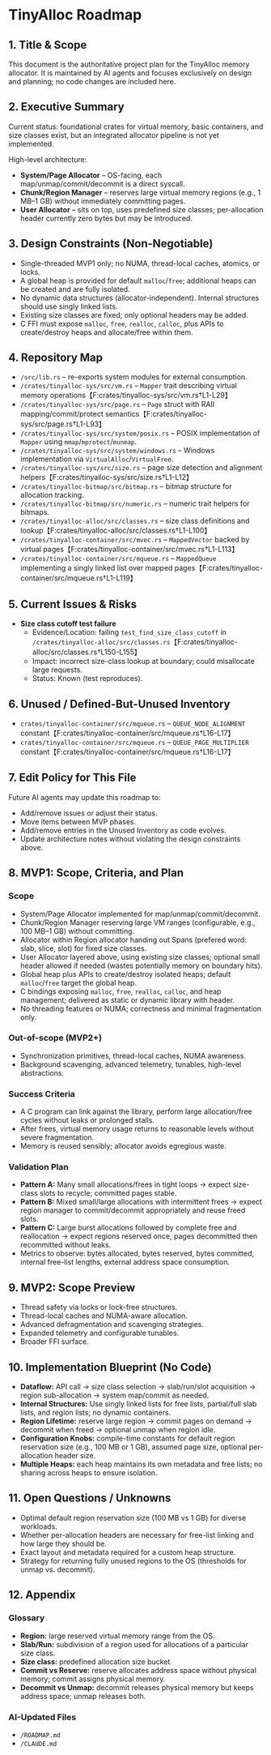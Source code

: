# TinyAlloc Roadmap

## 1. Title & Scope
This document is the authoritative project plan for the TinyAlloc memory allocator. It is maintained by AI agents and focuses exclusively on design and planning; no code changes are included here.

## 2. Executive Summary
Current status: foundational crates for virtual memory, basic containers, and size classes exist, but an integrated allocator pipeline is not yet implemented.

High-level architecture:
- **System/Page Allocator** – OS-facing, each map/unmap/commit/decommit is a direct syscall.
- **Chunk/Region Manager** – reserves large virtual memory regions (e.g., 1 MB–1 GB) without immediately committing pages.
- **User Allocator** – sits on top, uses predefined size classes; per-allocation header currently zero bytes but may be introduced.

## 3. Design Constraints (Non-Negotiable)
- Single-threaded MVP1 only; no NUMA, thread-local caches, atomics, or locks.
- A global heap is provided for default `malloc`/`free`; additional heaps can be created and are fully isolated.
- No dynamic data structures (allocator-independent). Internal structures should use singly linked lists.
- Existing size classes are fixed; only optional headers may be added.
- C FFI must expose `malloc`, `free`, `realloc`, `calloc`, plus APIs to create/destroy heaps and allocate/free within them.

## 4. Repository Map
- `/src/lib.rs` – re-exports system modules for external consumption.
- `/crates/tinyalloc-sys/src/vm.rs` – `Mapper` trait describing virtual memory operations【F:crates/tinyalloc-sys/src/vm.rs†L1-L29】
- `/crates/tinyalloc-sys/src/page.rs` – `Page` struct with RAII mapping/commit/protect semantics【F:crates/tinyalloc-sys/src/page.rs†L1-L93】
- `/crates/tinyalloc-sys/src/system/posix.rs` – POSIX implementation of `Mapper` using `mmap`/`mprotect`/`munmap`.
- `/crates/tinyalloc-sys/src/system/windows.rs` – Windows implementation via `VirtualAlloc`/`VirtualFree`.
- `/crates/tinyalloc-sys/src/size.rs` – page size detection and alignment helpers【F:crates/tinyalloc-sys/src/size.rs†L1-L12】
- `/crates/tinyalloc-bitmap/src/bitmap.rs` – bitmap structure for allocation tracking.
- `/crates/tinyalloc-bitmap/src/numeric.rs` – numeric trait helpers for bitmaps.
- `/crates/tinyalloc-alloc/src/classes.rs` – size class definitions and lookup【F:crates/tinyalloc-alloc/src/classes.rs†L1-L100】
- `/crates/tinyalloc-container/src/mvec.rs` – `MappedVector` backed by virtual pages【F:crates/tinyalloc-container/src/mvec.rs†L1-L113】
- `/crates/tinyalloc-container/src/mqueue.rs` – `MappedQueue` implementing a singly linked list over mapped pages【F:crates/tinyalloc-container/src/mqueue.rs†L1-L119】

## 5. Current Issues & Risks
- **Size class cutoff test failure**  
  - Evidence/Location: failing `test_find_size_class_cutoff` in `/crates/tinyalloc-alloc/src/classes.rs`【F:crates/tinyalloc-alloc/src/classes.rs†L150-L155】
  - Impact: incorrect size-class lookup at boundary; could misallocate large requests.
  - Status: Known (test reproduces).

## 6. Unused / Defined-But-Unused Inventory
- `crates/tinyalloc-container/src/mqueue.rs` – `QUEUE_NODE_ALIGNMENT` constant【F:crates/tinyalloc-container/src/mqueue.rs†L16-L17】
- `crates/tinyalloc-container/src/mqueue.rs` – `QUEUE_PAGE_MULTIPLIER` constant【F:crates/tinyalloc-container/src/mqueue.rs†L16-L17】

## 7. Edit Policy for This File
Future AI agents may update this roadmap to:
- Add/remove issues or adjust their status.
- Move items between MVP phases.
- Add/remove entries in the Unused Inventory as code evolves.
- Update architecture notes without violating the design constraints above.

## 8. MVP1: Scope, Criteria, and Plan
### Scope
- System/Page Allocator implemented for map/unmap/commit/decommit.
- Chunk/Region Manager reserving large VM ranges (configurable, e.g., 100 MB–1 GB) without committing.
- Allocator within Region allocator handing out Spans (prefered word: slab, slice, slot) for fixed size classes.
- User Allocator layered above, using existing size classes; optional small header allowed if needed (wastes potentially memory on boundary hits).
- Global heap plus APIs to create/destroy isolated heaps; default `malloc`/`free` target the global heap.
- C bindings exposing `malloc`, `free`, `realloc`, `calloc`, and heap management; delivered as static or dynamic library with header.
- No threading features or NUMA; correctness and minimal fragmentation only.

### Out-of-scope (MVP2+)
- Synchronization primitives, thread-local caches, NUMA awareness.
- Background scavenging, advanced telemetry, tunables, high-level abstractions.

### Success Criteria
- A C program can link against the library, perform large allocation/free cycles without leaks or prolonged stalls.
- After frees, virtual memory usage returns to reasonable levels without severe fragmentation.
- Memory is reused sensibly; allocator avoids egregious waste.

### Validation Plan
- **Pattern A:** Many small allocations/frees in tight loops → expect size-class slots to recycle; committed pages stable.
- **Pattern B:** Mixed small/large allocations with intermittent frees → expect region manager to commit/decommit appropriately and reuse freed slots.
- **Pattern C:** Large burst allocations followed by complete free and reallocation → expect regions reserved once, pages decommitted then recommitted without leaks.
- Metrics to observe: bytes allocated, bytes reserved, bytes committed, internal free-list lengths, external address space consumption.

## 9. MVP2: Scope Preview
- Thread safety via locks or lock-free structures.
- Thread-local caches and NUMA-aware allocation.
- Advanced defragmentation and scavenging strategies.
- Expanded telemetry and configurable tunables.
- Broader FFI surface.

## 10. Implementation Blueprint (No Code)
- **Dataflow:** API call → size class selection → slab/run/slot acquisition → region sub-allocation → system map/commit as needed.
- **Internal Structures:** Use singly linked lists for free lists, partial/full slab lists, and region lists; no dynamic containers.
- **Region Lifetime:** reserve large region → commit pages on demand → decommit when freed → optional unmap when region idle.
- **Configuration Knobs:** compile-time constants for default region reservation size (e.g., 100 MB or 1 GB), assumed page size, optional per-allocation header size.
- **Multiple Heaps:** each heap maintains its own metadata and free lists; no sharing across heaps to ensure isolation.

## 11. Open Questions / Unknowns
- Optimal default region reservation size (100 MB vs 1 GB) for diverse workloads.
- Whether per-allocation headers are necessary for free-list linking and how large they should be.
- Exact layout and metadata required for a custom heap structure.
- Strategy for returning fully unused regions to the OS (thresholds for unmap vs. decommit).

## 12. Appendix
### Glossary
- **Region:** large reserved virtual memory range from the OS.
- **Slab/Run:** subdivision of a region used for allocations of a particular size class.
- **Size class:** predefined allocation size bucket.
- **Commit vs Reserve:** reserve allocates address space without physical memory; commit assigns physical memory.
- **Decommit vs Unmap:** decommit releases physical memory but keeps address space; unmap releases both.

### AI-Updated Files
- `/ROADMAP.md`
- `/CLAUDE.md`
